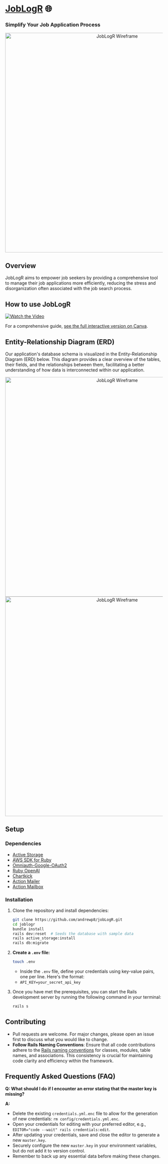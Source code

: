 # [JobLogR](https://www.joblogr.org/) 🌐
### Simplify Your Job Application Process
<p align="center" width="100%">
<img alt="JobLogR Wireframe" width="700px" src="https://github.com/andrewp8/jobLogR/assets/69804999/45278cda-7791-40bd-8fe3-8144ea6c7403" />
</p>

## Overview

JobLogR aims to empower job seekers by providing a comprehensive tool to manage their job applications more efficiently, reducing the stress and disorganization often associated with the job search process.
## How to use JobLogR
[![Watch the Video](https://cdn.loom.com/sessions/thumbnails/6be4b4336cad4b779e56a52a8a244a10-1713157845766-with-play.gif)](https://www.loom.com/share/6be4b4336cad4b779e56a52a8a244a10)

For a comprehensive guide, [see the full interactive version on Canva](https://www.canva.com/design/DAGDLMYiogo/I8uWXvDlHrTUJ45ehY2Pow/view?utm_content=DAGDLMYiogo&utm_campaign=designshare&utm_medium=link&utm_source=publishsharelink).

## Entity-Relationship Diagram (ERD)

Our application's database schema is visualized in the Entity-Relationship Diagram (ERD) below. This diagram provides a clear overview of the tables, their fields, and the relationships between them, facilitating a better understanding of how data is interconnected within our application.
<p align="center" width="100%">
<img alt="JobLogR Wireframe" width="700px" src="https://gist.github.com/assets/69804999/0265b70c-739b-4095-8846-b5dab2ac1182" />
<img alt="JobLogR Wireframe" width="700px" src="https://github-production-user-asset-6210df.s3.amazonaws.com/69804999/324680767-0265b70c-739b-4095-8846-b5dab2ac1182.png?X-Amz-Algorithm=AWS4-HMAC-SHA256&X-Amz-Credential=AKIAVCODYLSA53PQK4ZA%2F20240423%2Fus-east-1%2Fs3%2Faws4_request&X-Amz-Date=20240423T162045Z&X-Amz-Expires=300&X-Amz-Signature=1d757b6bffa218d4c3a0df8b3e89a99816767d78bf4bb0c0bacc96785ae2f92f&X-Amz-SignedHeaders=host&actor_id=0&key_id=0&repo_id=0" />
</p>


## Setup

### Dependencies

- [Active Storage](https://guides.rubyonrails.org/v6.0.0/active_storage_overview.html)
- [AWS SDK for Ruby](https://github.com/aws/aws-sdk-ruby)
- [Omniauth-Google-OAuth2](https://github.com/zquestz/omniauth-google-oauth2)
- [Ruby OpenAI](https://github.com/aFlexrudall/ruby-openai?tab=readme-ov-file#streaming-chat)
- [Chartkick](https://github.com/ankane/chartkick)
- [Action Mailer](https://guides.rubyonrails.org/action_mailer_basics.html)
- [Action Mailbox](https://guides.rubyonrails.org/action_mailbox_basics.html)

### Installation

1) Clone the repository and install dependencies:

     ```bash
    git clone https://github.com/andrewp8/jobLogR.git
    cd joblogr
    bundle install
    rails dev:reset  # Seeds the database with sample data
    rails active_storage:install
    rails db:migrate
    ```
2) **Create a `.env` file:**
    ```bash 
    touch .env
    ```
    - Inside the `.env` file, define your credentials using key-value pairs, one per line. Here's the format:
    - `API_KEY=your_secret_api_key`
3) Once you have met the prerequisites, you can start the Rails development server by running the following command in your terminal:

    ```bash
    rails s
    ```
## Contributing
- Pull requests are welcome. For major changes, please open an issue first to discuss what you would like to change.
- **Follow Rails Naming Conventions**: Ensure that all code contributions adhere to the [Rails naming conventions](https://guides.rubyonrails.org/active_record_basics.html#naming-conventions) for classes, modules, table names, and associations. This consistency is crucial for maintaining code clarity and efficiency within the framework.


## Frequently Asked Questions (FAQ)

**Q: What should I do if I encounter an error stating that the master key is missing?**

**A:** 
- Delete the existing `credentials.yml.enc` file to allow for the generation of new credentials: `rm config/credentials.yml.enc`.
- Open your credentials for editing with your preferred editor, e.g., `EDITOR="code --wait" rails credentials:edit`.
- After updating your credentials, save and close the editor to generate a new `master.key`.
- Securely configure the new `master.key` in your environment variables, but do not add it to version control.
- Remember to back up any essential data before making these changes.
